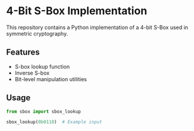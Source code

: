 # 4-Bit S-Box Implementation

This repository contains a Python implementation of a 4-bit S-Box used in symmetric cryptography.

## Features

- S-box lookup function
- Inverse S-box
- Bit-level manipulation utilities

## Usage

```python
from sbox import sbox_lookup

sbox_lookup(0b0110)  # Example input
